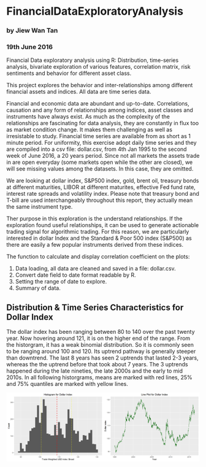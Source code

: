 # FinancialDataExploratoryAnalysis

### by Jiew Wan Tan
### 19th June 2016

Financial Data exploratory analysis using R: Distribution, time-series analysis, bivariate exploration of various features, correlation matrix, risk sentiments and behavior for different asset class.

This project explores the behavior and inter-relationships among different financial assets and indices. All data are time series data.

Financial and economic data are abundant and up-to-date. Correlations, causation and any form of relationships among indices, asset classes and instruments have always exist. As much as the complexity of the relationships are fascinating for data analysis, they are constantly in flux too as market condition change. It makes them challenging as well as irresistable to study. Financial time series are available from as short as 1 minute period. For uniformity, this exercise adopt daily time series and they are compiled into a csv file: dollar.csv, from 4th Jan 1995 to the second week of June 2016, a 20 years period. Since not all markets the assets trade in are open everyday (some markets open while the other are closed), we will see missing values among the datasets. In this case, they are omitted.

We are looking at dollar index, S&P500 index, gold, brent oil, treasury bonds at different maturities, LIBOR at different maturites, effective Fed fund rate, interest rate spreads and volatility index. Please note that treasury bond and T-bill are used interchangeably throughout this report, they actually mean the same instrument type.

Ther purpose in this exploration is the understand relationships. If the exploration found useful relationships, it can be used to generate actionable trading signal for algorithmic trading. For this reason, we are particularly interested in dollar Index and the Standard & Poor 500 index (S&P500) as there are easily a few popular instruments derived from these indices.

The function to calculate and display correlation coefficient on the plots: 

1. Data loading, all data are cleaned and saved in a file: dollar.csv. 
2. Convert date field to date format readable by R. 
3. Setting the range of date to explore. 
4. Summary of data. 

## Distribution & Time Series Characteristics for Dollar Index
The dollar index has been ranging between 80 to 140 over the past twenty year. Now hovering around 121, it is on the higher end of the range. From the historgram, it has a weak binomial distribution. So it is commonly seen to be ranging around 100 and 120. Its uptrend pathway is generally steeper than downtrend. The last 8 years has seen 2 uptrends that lasted 2-3 years, whereas the the uptrend before that took about 7 years. The 3 uptrends happened during the late nineties, the late 2000s and the early to mid 2010s. 
In all following historgrams, means are marked with red lines, 25% and 75% quantiles are marked with yellow lines. 

[image1]: https://github.com/jiewwantan/FinancialDataExploratoryAnalysis/blob/master/dollar_index.png "Distribution & Time Series Characteristics for Dollar Index"
![Distribution & Time Series Characteristics for Dollar Index][image1]
